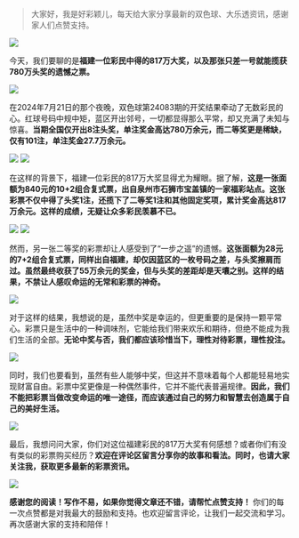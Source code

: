 > 大家好，我是好彩颖儿，每天给大家分享最新的双色球、大乐透资讯，感谢家人们点赞支持。

![](https://cdn.jsdelivr.net/gh/wangwenjie1314/PicCDN/2024-7-22/1721611379449-image.png)


今天，我们要聊的是**福建一位彩民中得的817万大奖，以及那张只差一号就能揽获780万头奖的遗憾之票。**

![](https://cdn.jsdelivr.net/gh/wangwenjie1314/PicCDN/2024-7-22/1721611722030-image.png)


在2024年7月21日的那个夜晚，双色球第24083期的开奖结果牵动了无数彩民的心。红球号码中规中矩，蓝区开出邻号，一切都显得那么平常，却又充满了未知与惊喜。**当期全国仅开出8注头奖，单注奖金高达780万余元，而二等奖更是稀缺，仅有101注，单注奖金27.7万余元。**


![](https://cdn.jsdelivr.net/gh/wangwenjie1314/PicCDN/2024-7-22/1721630042219-image.png)
![](https://cdn.jsdelivr.net/gh/wangwenjie1314/PicCDN/2024-7-22/1721611663831-image.png)



在这样的背景下，福建一位彩民的817万大奖显得尤为耀眼。据了解，**这是一张面额为840元的10+2组合复式票，出自泉州市石狮市宝盖镇的一家福彩站点。这张彩票不仅中得了头奖1注，还揽下了二等奖1注和其他固定奖项，累计奖金高达817万余元。这样的成绩，无疑让众多彩民羡慕不已。**


![](https://cdn.jsdelivr.net/gh/wangwenjie1314/PicCDN/2024-7-22/1721630048449-image.png)
![](https://cdn.jsdelivr.net/gh/wangwenjie1314/PicCDN/2024-7-22/1721611663831-image.png)



然而，另一张二等奖的彩票却让人感受到了“一步之遥”的遗憾。**这张面额为28元的7+2组合复式票，同样出自福建，却仅因蓝区的一枚号码之差，与头奖擦肩而过。虽然最终收获了55万余元的奖金，但与头奖的差距却是天壤之别。这样的结果，不禁让人感叹命运的无常和彩票的神奇。**

![](https://cdn.jsdelivr.net/gh/wangwenjie1314/PicCDN/2024-7-22/1721611751629-image.png)


对于这样的结果，我想说的是，虽然中奖是幸运的，但更重要的是保持一颗平常心。彩票只是生活中的一种调味剂，它能给我们带来欢乐和期待，但绝不能成为我们生活的全部。**无论中奖与否，我们都应该珍惜当下，理性对待彩票，理性投注。**

![](https://cdn.jsdelivr.net/gh/wangwenjie1314/PicCDN/2024-7-22/1721611773443-image.png)


同时，我们也要看到，虽然有些人能够中奖，但这并不意味着每个人都能轻易地实现财富自由。彩票中奖更像是一种偶然事件，它并不能代表普遍规律。**因此，我们不能把彩票当做改变命运的唯一途径，而应该通过自己的努力和智慧去创造属于自己的美好生活。**


![](https://cdn.jsdelivr.net/gh/wangwenjie1314/PicCDN/2024-7-22/1721630154194-image.png)


最后，我想问问大家，你们对这位福建彩民的817万大奖有何感想？或者你们有没有类似的彩票购买经历？**欢迎在评论区留言分享你的故事和看法。同时，也请大家关注我，获取更多最新的彩票资讯。**


![](https://cdn.jsdelivr.net/gh/wangwenjie1314/PicCDN/2024-7-22/1721630237089-image.png)


**感谢您的阅读！写作不易，如果你觉得文章还不错，请帮忙点赞支持！** 你们的每一次点赞都是对我最大的鼓励和支持。也欢迎留言评论，让我们一起交流和学习。再次感谢大家的支持和陪伴！
